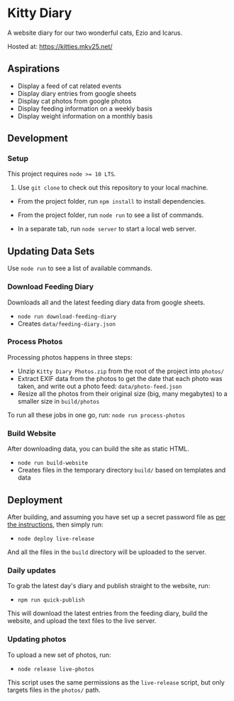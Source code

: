 # Kitty Diary

A website diary for our two wonderful cats, Ezio and Icarus.

Hosted at: https://kitties.mkv25.net/

## Aspirations

- Display a feed of cat related events
- Display diary entries from google sheets
- Display cat photos from google photos
- Display feeding information on a weekly basis
- Display weight information on a monthly basis

## Development

### Setup

This project requires `node >= 10 LTS`.

1. Use `git clone` to check out this repository to your local machine.

* From the project folder, run `npm install` to install dependencies.

* From the project folder, run `node run` to see a list of commands.

* In a separate tab, run `node server` to start a local web server.

## Updating Data Sets

Use `node run` to see a list of available commands.

### Download Feeding Diary

Downloads all and the latest feeding diary data from google sheets.

- `node run download-feeding-diary`
- Creates `data/feeding-diary.json`

### Process Photos

Processing photos happens in three steps:
- Unzip `Kitty Diary Photos.zip` from the root of the project into `photos/`
- Extract EXIF data from the photos to get the date that each photo was taken, and write out a photo feed: `data/photo-feed.json`
- Resize all the photos from their original size (big, many megabytes) to a smaller size in `build/photos`

To run all these jobs in one go, run: `node run process-photos`

### Build Website

After downloading data, you can build the site as static HTML.

- `node run build-website`
- Creates files in the temporary directory `build/` based on templates and data

## Deployment

After building, and assuming you have set up a secret password file as [per the instructions](./deploy/README.md), then simply run:
- `node deploy live-release`

And all the files in the `build` directory will be uploaded to the server.

### Daily updates

To grab the latest day's diary and publish straight to the website, run:
- `npm run quick-publish`

This will download the latest entries from the feeding diary, build the website, and upload the text files to the live server.

### Updating photos

To upload a new set of photos, run:
- `node release live-photos`

This script uses the same permissions as the `live-release` script, but only targets files in the `photos/` path.

